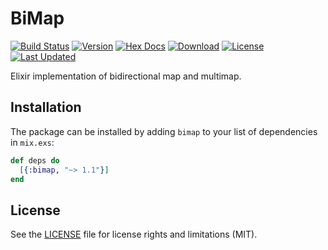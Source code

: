 # BiMap

[![Build Status](https://github.com/mkaput/elixir-bimap/workflows/CI/badge.svg)](https://github.com/mkaput/elixir-bimap/actions?query=workflow%3ACI)
[![Version](https://img.shields.io/hexpm/v/bimap.svg)](https://hex.pm/packages/bimap)
[![Hex Docs](https://img.shields.io/badge/hex-docs-lightgreen.svg)](https://hexdocs.pm/bimap/)
[![Download](https://img.shields.io/hexpm/dt/bimap.svg)](https://hex.pm/packages/bimap)
[![License](https://img.shields.io/badge/License-MIT-blue.svg)](https://opensource.org/licenses/MIT)
[![Last Updated](https://img.shields.io/github/last-commit/mkaput/elixir-bimap.svg)](https://github.com/mkaput/elixir-bimap/commits/master)

Elixir implementation of bidirectional map and multimap.

## Installation

The package can be installed by adding `bimap` to your list of dependencies in `mix.exs`:

```elixir
def deps do
  [{:bimap, "~> 1.1"}]
end
```

## License

See the [LICENSE] file for license rights and limitations (MIT).

[LICENSE]: https://github.com/mkaput/elixir-bimap/blob/master/LICENSE.txt

